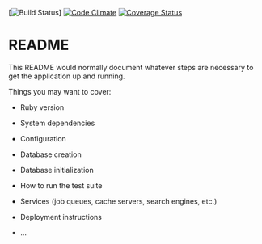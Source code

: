 [![Build Status](https://codeship.com/projects/b050ace0-294c-0136-174e-0a7c6efe79c9/status?branch=master)]
[![Code Climate](https://api.codeclimate.com/v1/badges/6f2d8398afb6231e61a3/maintainability)](https://codeclimate.com/github/LazyCat05/museumist/maintainability)
[![Coverage Status](https://coveralls.io/repos/github/LazyCat05/museumist/badge.svg?branch=master)](https://coveralls.io/github/LazyCat05/museumist?branch=master)

# README

This README would normally document whatever steps are necessary to get the
application up and running.

Things you may want to cover:

* Ruby version

* System dependencies

* Configuration

* Database creation

* Database initialization

* How to run the test suite

* Services (job queues, cache servers, search engines, etc.)

* Deployment instructions

* ...
